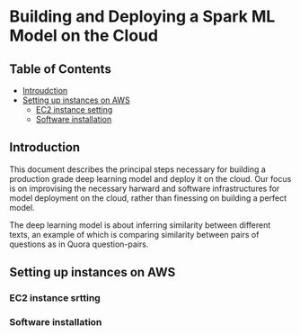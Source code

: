 # Building and Deploying a Spark ML Model on the Cloud
## Table of Contents  

* [Introudction](#ab)  
* [Setting up instances on AWS](#ac) 
  * [EC2 instance setting](#ad)
  * [Software installation](#ae)

<a name = "ab"/>

## Introduction

This document describes the principal steps necessary for building a production grade deep learning model and deploy it on the cloud. Our focus is on improvising the necessary harward and software infrastructures for model deployment on the cloud, rather than finessing on building a perfect model. 

The deep learning model is about inferring similarity between different texts, an example of which is comparing similarity between pairs of questions as in Quora question-pairs.  

<a name ="ac"/>

## Setting up instances on AWS

<a name = "ad"/>

### EC2 instance srtting
 
<a name ="ae"/>

### Software installation

